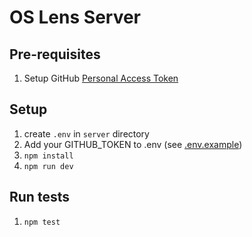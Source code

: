 # OS Lens Server

## Pre-requisites
1. Setup GitHub [Personal Access Token](https://docs.github.com/en/authentication/keeping-your-account-and-data-secure/managing-your-personal-access-tokens#creating-a-personal-access-token-classic)

## Setup
1. create `.env` in `server` directory
1. Add your GITHUB_TOKEN to .env (see [.env.example](./env.example))
1. `npm install`
1. `npm run dev`

## Run tests
1. `npm test`